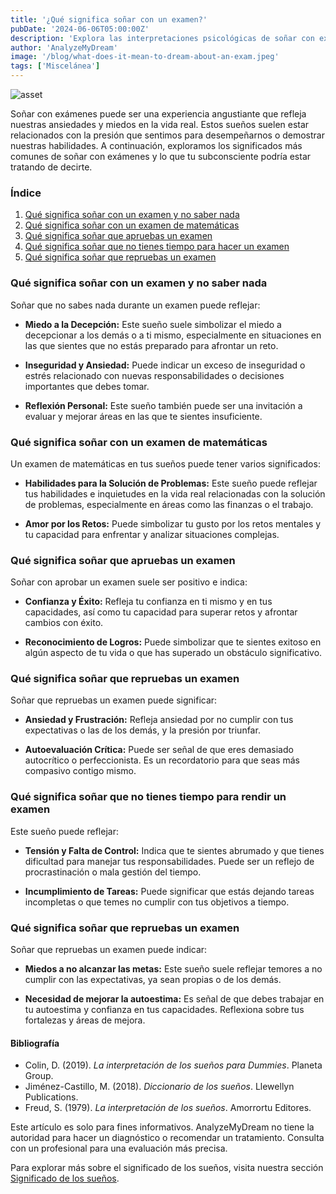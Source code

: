 ```yaml
---
title: '¿Qué significa soñar con un examen?'
pubDate: '2024-06-06T05:00:00Z'
description: 'Explora las interpretaciones psicológicas de soñar con exámenes, desde la ansiedad hasta la autoevaluación, y cómo estos sueños reflejan tus miedos y expectativas.'
author: 'AnalyzeMyDream'
image: '/blog/what-does-it-mean-to-dream-about-an-exam.jpeg'
tags: ['Miscelánea']
---
```


![asset](/blog/what-does-it-mean-to-dream-about-an-exam.jpeg)

Soñar con exámenes puede ser una experiencia angustiante que refleja nuestras ansiedades y miedos en la vida real. Estos sueños suelen estar relacionados con la presión que sentimos para desempeñarnos o demostrar nuestras habilidades. A continuación, exploramos los significados más comunes de soñar con exámenes y lo que tu subconsciente podría estar tratando de decirte.

### Índice

1. [Qué significa soñar con un examen y no saber nada](#qué-significa-soñar-con-un-examen-y-no-saber-nada)
2. [Qué significa soñar con un examen de matemáticas](#qué-significa-soñar-con-un-examen-de-matemáticas)
3. [Qué significa soñar que apruebas un examen](#qué-significa-soñar-que-apruebas-un-examen)
4. [Qué significa soñar que no tienes tiempo para hacer un examen](#qué-significa-soñar-que-no-tienes-tiempo-para-hacer-un-examen)
5. [Qué significa soñar que repruebas un examen](#qué-significa-soñar-que-repruebas-un-examen)



### Qué significa soñar con un examen y no saber nada

Soñar que no sabes nada durante un examen puede reflejar:

- **Miedo a la Decepción:** Este sueño suele simbolizar el miedo a decepcionar a los demás o a ti mismo, especialmente en situaciones en las que sientes que no estás preparado para afrontar un reto.

- **Inseguridad y Ansiedad:** Puede indicar un exceso de inseguridad o estrés relacionado con nuevas responsabilidades o decisiones importantes que debes tomar.

- **Reflexión Personal:** Este sueño también puede ser una invitación a evaluar y mejorar áreas en las que te sientes insuficiente.

### Qué significa soñar con un examen de matemáticas

Un examen de matemáticas en tus sueños puede tener varios significados:

- **Habilidades para la Solución de Problemas:** Este sueño puede reflejar tus habilidades e inquietudes en la vida real relacionadas con la solución de problemas, especialmente en áreas como las finanzas o el trabajo.

- **Amor por los Retos:** Puede simbolizar tu gusto por los retos mentales y tu capacidad para enfrentar y analizar situaciones complejas.

### Qué significa soñar que apruebas un examen

Soñar con aprobar un examen suele ser positivo e indica:

- **Confianza y Éxito:** Refleja tu confianza en ti mismo y en tus capacidades, así como tu capacidad para superar retos y afrontar cambios con éxito.

- **Reconocimiento de Logros:** Puede simbolizar que te sientes exitoso en algún aspecto de tu vida o que has superado un obstáculo significativo.

### Qué significa soñar que repruebas un examen

Soñar que repruebas un examen puede significar:

- **Ansiedad y Frustración:** Refleja ansiedad por no cumplir con tus expectativas o las de los demás, y la presión por triunfar.

- **Autoevaluación Crítica:** Puede ser señal de que eres demasiado autocrítico o perfeccionista. Es un recordatorio para que seas más compasivo contigo mismo.

### Qué significa soñar que no tienes tiempo para rendir un examen

Este sueño puede reflejar:

- **Tensión y Falta de Control:** Indica que te sientes abrumado y que tienes dificultad para manejar tus responsabilidades. Puede ser un reflejo de procrastinación o mala gestión del tiempo.

- **Incumplimiento de Tareas:** Puede significar que estás dejando tareas incompletas o que temes no cumplir con tus objetivos a tiempo.

### Qué significa soñar que repruebas un examen

Soñar que repruebas un examen puede indicar:

- **Miedos a no alcanzar las metas:** Este sueño suele reflejar temores a no cumplir con las expectativas, ya sean propias o de los demás.

- **Necesidad de mejorar la autoestima:** Es señal de que debes trabajar en tu autoestima y confianza en tus capacidades. Reflexiona sobre tus fortalezas y áreas de mejora.

#### Bibliografía

- Colin, D. (2019). *La interpretación de los sueños para Dummies*. Planeta Group.
- Jiménez-Castillo, M. (2018). *Diccionario de los sueños*. Llewellyn Publications.
- Freud, S. (1979). *La interpretación de los sueños*. Amorrortu Editores.

Este artículo es solo para fines informativos. AnalyzeMyDream no tiene la autoridad para hacer un diagnóstico o recomendar un tratamiento. Consulta con un profesional para una evaluación más precisa.

Para explorar más sobre el significado de los sueños, visita nuestra sección [Significado de los sueños](#).